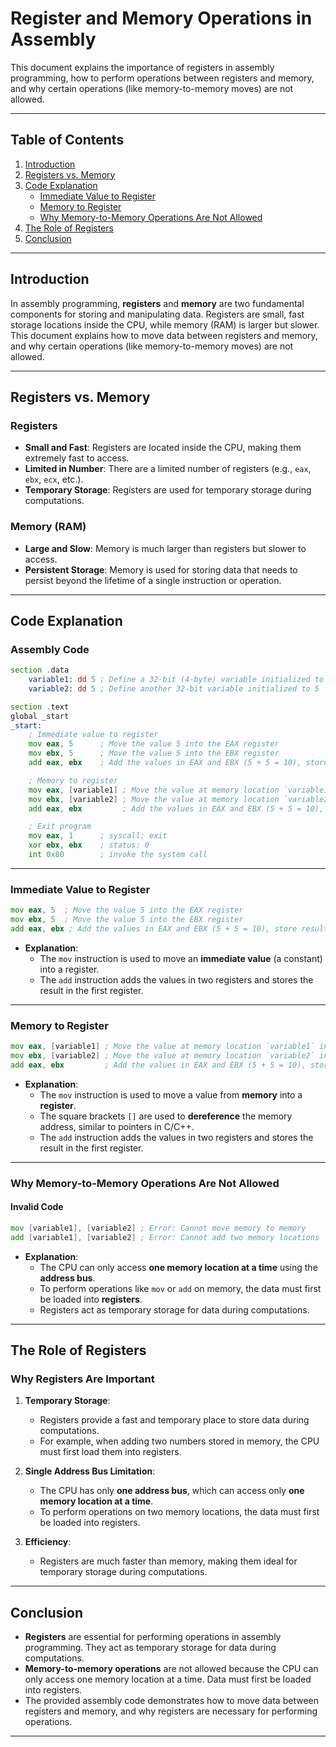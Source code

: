 # Register and Memory Operations in Assembly

This document explains the importance of registers in assembly programming, how to perform operations between registers and memory, and why certain operations (like memory-to-memory moves) are not allowed.

---

## Table of Contents
1. [Introduction](#introduction)
2. [Registers vs. Memory](#registers-vs-memory)
3. [Code Explanation](#code-explanation)
   - [Immediate Value to Register](#immediate-value-to-register)
   - [Memory to Register](#memory-to-register)
   - [Why Memory-to-Memory Operations Are Not Allowed](#why-memory-to-memory-operations-are-not-allowed)
4. [The Role of Registers](#the-role-of-registers)
5. [Conclusion](#conclusion)

---

## Introduction

In assembly programming, **registers** and **memory** are two fundamental components for storing and manipulating data. Registers are small, fast storage locations inside the CPU, while memory (RAM) is larger but slower. This document explains how to move data between registers and memory, and why certain operations (like memory-to-memory moves) are not allowed.

---

## Registers vs. Memory

### Registers
- **Small and Fast**: Registers are located inside the CPU, making them extremely fast to access.
- **Limited in Number**: There are a limited number of registers (e.g., `eax`, `ebx`, `ecx`, etc.).
- **Temporary Storage**: Registers are used for temporary storage during computations.

### Memory (RAM)
- **Large and Slow**: Memory is much larger than registers but slower to access.
- **Persistent Storage**: Memory is used for storing data that needs to persist beyond the lifetime of a single instruction or operation.

---

## Code Explanation

### Assembly Code
```asm
section .data
    variable1: dd 5 ; Define a 32-bit (4-byte) variable initialized to 5
    variable2: dd 5 ; Define another 32-bit variable initialized to 5

section .text
global _start
_start:
    ; Immediate value to register
    mov eax, 5      ; Move the value 5 into the EAX register
    mov ebx, 5      ; Move the value 5 into the EBX register
    add eax, ebx    ; Add the values in EAX and EBX (5 + 5 = 10), store result in EAX

    ; Memory to register
    mov eax, [variable1] ; Move the value at memory location `variable1` into EAX
    mov ebx, [variable2] ; Move the value at memory location `variable2` into EBX
    add eax, ebx         ; Add the values in EAX and EBX (5 + 5 = 10), store result in EAX

    ; Exit program
    mov eax, 1      ; syscall: exit
    xor ebx, ebx    ; status: 0
    int 0x80        ; invoke the system call
```

---

### Immediate Value to Register

```asm
mov eax, 5  ; Move the value 5 into the EAX register
mov ebx, 5  ; Move the value 5 into the EBX register
add eax, ebx ; Add the values in EAX and EBX (5 + 5 = 10), store result in EAX
```

- **Explanation**:
  - The `mov` instruction is used to move an **immediate value** (a constant) into a register.
  - The `add` instruction adds the values in two registers and stores the result in the first register.

---

### Memory to Register

```asm
mov eax, [variable1] ; Move the value at memory location `variable1` into EAX
mov ebx, [variable2] ; Move the value at memory location `variable2` into EBX
add eax, ebx         ; Add the values in EAX and EBX (5 + 5 = 10), store result in EAX
```

- **Explanation**:
  - The `mov` instruction is used to move a value from **memory** into a **register**.
  - The square brackets `[]` are used to **dereference** the memory address, similar to pointers in C/C++.
  - The `add` instruction adds the values in two registers and stores the result in the first register.

---

### Why Memory-to-Memory Operations Are Not Allowed

#### Invalid Code
```asm
mov [variable1], [variable2] ; Error: Cannot move memory to memory
add [variable1], [variable2] ; Error: Cannot add two memory locations
```

- **Explanation**:
  - The CPU can only access **one memory location at a time** using the **address bus**.
  - To perform operations like `mov` or `add` on memory, the data must first be loaded into **registers**.
  - Registers act as temporary storage for data during computations.

---

## The Role of Registers

### Why Registers Are Important
1. **Temporary Storage**:
   - Registers provide a fast and temporary place to store data during computations.
   - For example, when adding two numbers stored in memory, the CPU must first load them into registers.

2. **Single Address Bus Limitation**:
   - The CPU has only **one address bus**, which can access only **one memory location at a time**.
   - To perform operations on two memory locations, the data must first be loaded into registers.

3. **Efficiency**:
   - Registers are much faster than memory, making them ideal for temporary storage during computations.

---

## Conclusion

- **Registers** are essential for performing operations in assembly programming. They act as temporary storage for data during computations.
- **Memory-to-memory operations** are not allowed because the CPU can only access one memory location at a time. Data must first be loaded into registers.
- The provided assembly code demonstrates how to move data between registers and memory, and why registers are necessary for performing operations.

---
